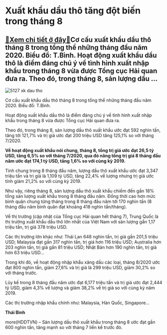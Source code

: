 Xuất khẩu dầu thô tăng đột biến trong tháng 8
=============================================

[:gift:Xem chi tiết ở đây:gift:](https://hddtvn.com/xuat-khau-dau-tho-tang-dot-bien-trong-thang-8/)Cơ cấu xuất khẩu dầu thô tháng 8 trong tổng thể những tháng đầu năm 2020. Biểu đồ: T.Bình. Hoạt động xuất khẩu dầu thô là điểm đáng chú ý về tình hình xuất nhập khẩu trong tháng 8 vừa được Tổng cục Hải quan đưa ra. Theo đó, trong tháng 8, sản lượng dầu …
--------------------------------------------------------------------------------------------------------------------------------------------------------------------------------------------------------------------------------------------------------------





![5127 xk dau tho](https://haiquanonline.com.vn/stores/news_dataimages/binhht/092020/05/15/in_article/5127_XK_dau_tho.jpg?rt=20200905161003 "undefined")


Cơ cấu xuất khẩu dầu thô tháng 8 trong tổng thể những tháng đầu năm 2020. Biểu đồ: T.Bình.



Hoạt động xuất khẩu dầu thô là điểm đáng chú ý về tình hình xuất nhập khẩu trong tháng 8 vừa được Tổng cục Hải quan đưa ra.


Theo đó, trong tháng 8, sản lượng dầu thô xuất khẩu ước đạt 592 nghìn tấn, tăng tới 121,7% và trị giá ước đạt 200 triệu USD tăng 125,1% so với tháng 7/2020.





**Về hoạt động xuất khẩu nói chung, tháng 8, tổng trị giá ước đạt 26,5 tỷ USD, tăng 6,5% so với tháng 7/2020, qua đó nâng tổng trị giá 8 tháng đầu năm ước đạt 174,1 tỷ USD, tăng 1,6% so với cùng kỳ 2019.**



Tính chung trong 8 tháng đầu năm, lượng dầu thô xuất khẩu ước đạt 3,347 triệu tấn và trị giá là 1,109 tỷ USD, tăng 22,4% về lượng nhưng trị giá ước tính giảm 21,2% so với cùng kỳ 2019.


Như vậy, riêng tháng 8, sản lượng dầu thô xuất khẩu chiếm đến gần 18% tổng sản lượng xuất khẩu trong 8 tháng đầu năm. Đồng thời cao hơn mức bình quân chung từng tháng trong 8 tháng đầu năm tới 170 nghìn tấn (8 tháng đầu năm bình quân đạt khoảng 418 nghìn tấn/tháng).


Về thị trường (cập nhật của Tổng cục Hải quan hết tháng 7), Trung Quốc là thị trường xuất khẩu dầu thô lớn nhất của Việt Nam với sản lượng gần 1,17 triệu tấn, trị giá 378 triệu USD.


Các thị trường lớn khác như: Thái Lan 648 nghìn tấn, trị giá gần 201,5 triệu USD; Malaysia đạt gần 317 nghìn tấn, trị giá hơn 116 triệu USD; Australia hơn 203 nghìn tấn, trị giá gần 81 triệu USD; Nhật Bản hơn 190 nghìn tấn, trị giá hơn 63 triệu USD…


Trong khi đó, về hoạt động nhập khẩu xăng dầu các loại, tháng 8/2020 ước đạt 800 nghìn tấn, giảm 27,6% và trị giá là 299 triệu USD, giảm 30,2% so với tháng trước.


Lũy kế trong 8 tháng đầu năm ước đạt 6,177 triệu tấn và trị giá ước đạt 2,444 tỷ USD, giảm 4,3% về lượng và giảm 38,2% về trị giá so với cùng kỳ năm 2019.


Các thị trường nhập khẩu chính như: Malaysia, Hàn Quốc, Singapore…




**Thái Bình**



more(HDDTVN) – Sản lượng dầu thô xuất khẩu trong tháng 8 ước đạt gần 600 nghìn tấn, tăng mạnh so với tháng 7 liền kề trước đó.

